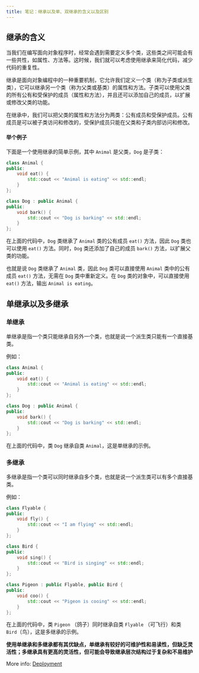 ```yaml
---
title: 笔记：继承以及单、双继承的含义以及区别
---
```


##  继承的含义

当我们在编写面向对象程序时，经常会遇到需要定义多个类，这些类之间可能会有一些共性，如属性、方法等。这时候，我们就可以考虑使用继承来简化代码，减少代码的重复性。

继承是面向对象编程中的一种重要机制，它允许我们定义一个类（称为子类或派生类），它可以继承另一个类（称为父类或基类）的属性和方法。子类可以使用父类的所有公有和受保护的成员（属性和方法），并且还可以添加自己的成员，以扩展或修改父类的功能。

在继承中，我们可以把父类的属性和方法分为两类：公有成员和受保护成员。公有成员是可以被子类访问和修改的，受保护成员只能在父类和子类内部访问和修改。

#### 举个例子

下面是一个使用继承的简单示例，其中 `Animal` 是父类，`Dog` 是子类：

```c++
class Animal {
public:
    void eat() {
        std::cout << "Animal is eating" << std::endl;
    }
};

class Dog : public Animal {
public:
    void bark() {
        std::cout << "Dog is barking" << std::endl;
    }
};

```

在上面的代码中，`Dog` 类继承了 `Animal` 类的公有成员 `eat()` 方法，因此 `Dog` 类也可以使用 `eat()` 方法。同时，`Dog` 类还添加了自己的成员 `bark()` 方法，以扩展父类的功能。

也就是说 `Dog` 类继承了 `Animal` 类，因此 `Dog` 类可以直接使用 `Animal` 类中的公有成员 `eat()` 方法，无需在 `Dog` 类中重新定义。在 `Dog` 类的对象中，可以直接使用 `eat()` 方法，输出 `Animal is eating`。



## 单继承以及多继承

### 单继承

单继承是指一个类只能继承自另外一个类，也就是说一个派生类只能有一个直接基类。

例如：

```c++
class Animal {
public:
    void eat() {
        std::cout << "Animal is eating" << std::endl;
    }
};

class Dog : public Animal {
public:
    void bark() {
        std::cout << "Dog is barking" << std::endl;
    }
};

```

在上面的代码中，类 `Dog` 继承自类 `Animal`，这是单继承的示例。

### 多继承

多继承是指一个类可以同时继承自多个类，也就是说一个派生类可以有多个直接基类。

例如：

```c++
class Flyable {
public:
    void fly() {
        std::cout << "I am flying" << std::endl;
    }
};

class Bird {
public:
    void sing() {
        std::cout << "Bird is singing" << std::endl;
    }
};

class Pigeon : public Flyable, public Bird {
public:
    void coo() {
        std::cout << "Pigeon is cooing" << std::endl;
    }
};

```

在上面的代码中，类 `Pigeon` （鸽子）同时继承自类 `Flyable` （可飞行）和类 `Bird`（鸟），这是多继承的示例。



**使用单继承和多继承都有其优缺点，单继承有较好的可维护性和易读性，但缺乏灵活性；多继承具有更高的灵活性，但可能会导致继承层次结构过于复杂和不易维护**


More info: [Deployment](https://hexo.io/docs/one-command-deployment.html)

